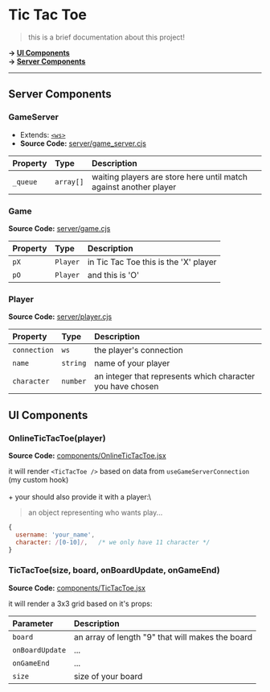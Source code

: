 
# Tic Tac Toe

> this is a brief documentation about this project!

**&rarr; [UI Components](#ui-components)**\
**&rarr; [Server Components](#server-components)**

---

## Server Components

### GameServer

- Extends: [`<ws>`](https://github.com/websockets/ws/blob/master/doc/ws.md)
- **Source Code:** [server/game_server.cjs](/server/game_server.cjs)


| Property | Type     | Description                |
| :-------- | :------- | :------------------------- |
| `_queue` | `array[]` | waiting players are store here until match against another player |

### Game
**Source Code:** [server/game.cjs](/server/game.cjs)

| Property | Type     | Description                |
| :-------- | :------- | :------------------------- |
| `pX` | `Player` | in Tic Tac Toe this is the 'X' player |
| `pO` | `Player` | and this is 'O' |

### Player
**Source Code:** [server/player.cjs](/server/player.cjs)

| Property | Type     | Description                |
| :-------- | :------- | :------------------------- |
| `connection` | `ws` | the player's connection |
| `name` | `string` | name of your player |
| `character` | `number` | an integer that represents which character you have chosen |

## UI Components
### OnlineTicTacToe(player)

**Source Code:** [components/OnlineTicTacToe.jsx](/components/OnlineTicTacToe.jsx)

it will render `<TicTacToe />` based on data from `useGameServerConnection` (my custom hook)\
\
\+ your should also provide it with a player:\
> an object representing who wants play...
```js
{
  username: 'your_name',
  character: /[0-10]/,   /* we only have 11 character */
}
```
### TicTacToe(size, board, onBoardUpdate, onGameEnd)

**Source Code:** [components/TicTacToe.jsx](/components/TicTacToe.jsx)

it will render a 3x3 grid based on it's props:

| Parameter | Description                |
| :-------- | :------------------------- |
| `board` | an array of length "9" that will makes the board |
| `onBoardUpdate` | ... |
| `onGameEnd` | ... |
| `size` | size of your board |

